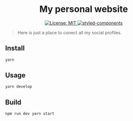 <h1 align="center">My personal website</h1>
<p align="center">
  <a href="https://github.com/irafaelasilva/website">
    <img alt="License: MIT" src="https://img.shields.io/badge/License-MIT-yellow.svg" target="_blank" />
  </a>
  <a href="https://github.com/styled-components/styled-components">
    <img alt="styled-components" src="https://img.shields.io/badge/style-%F0%9F%92%85%20styled--components-orange.svg?colorB=daa357&colorA=db748e" target="_blank" />
  </a>
</p>

> Here is just a place to conect all my social profiles.

## Install

```sh
yarn
```

## Usage

```sh
yarn develop
```

## Build

```sh
npm run dev	yarn start

```
